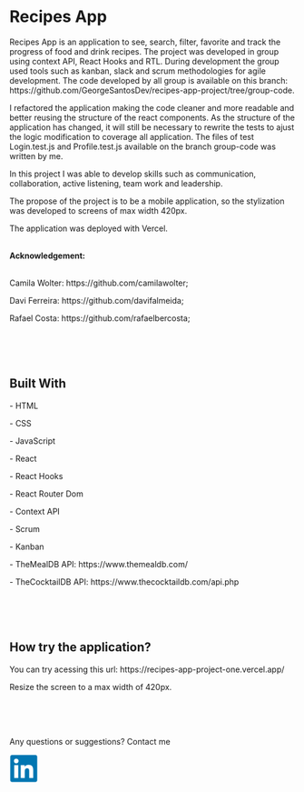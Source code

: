 <h1>Recipes App</h1>

<p>
    Recipes App is an application to see, search, filter, favorite and track the progress of food and drink recipes. The project was developed
    in group using context API, React Hooks and RTL. During development the group used tools such as kanban, slack and scrum methodologies for agile 
    development. The code developed by all group is available on this branch: https://github.com/GeorgeSantosDev/recipes-app-project/tree/group-code. 
</p>

<p>
    I refactored the application making the code cleaner and more readable and better reusing the structure of the react components. As the structure of 
    the application has changed, it will still be necessary to rewrite the tests to ajust the logic modification to coverage all application.  The files 
    of test Login.test.js and Profile.test.js available on the branch group-code was written by me.
</p>

<p>
    In this project I was able to develop skills such as communication, collaboration, active listening, team work and leadership. 
</p>

<p>
    The propose of the project is to be a mobile application, so the stylization was developed to screens of max width 420px.   
</p>
    
<p>
   The application was deployed with Vercel.
</p>
<br />
<strong>Acknowledgement: </strong>
<br /><br />
<p> Camila Wolter: https://github.com/camilawolter; </p>
<p> Davi Ferreira: https://github.com/davifalmeida; </p>
<p> Rafael Costa: https://github.com/rafaelbercosta; </p>

<br />
<br />
<br /> 

<h2>
 Built With
</h2>

<p> - HTML </p>
<p> - CSS </p>
<p> - JavaScript </p>
<p> - React </p>
<p> - React Hooks </p>
<p> - React Router Dom </p>
<p> - Context API </p>
<p> - Scrum </p>
<p> - Kanban </p>
<p> - TheMealDB API: https://www.themealdb.com/ </p>
<p> - TheCocktailDB API: https://www.thecocktaildb.com/api.php </p>

<br />
<br />
<br /> 

<h2>
  How try the application?
</h2>

<p> You can try acessing this url: https://recipes-app-project-one.vercel.app/</p>
<p>
  Resize the screen to a max width of 420px.
</p>

<br />
<br />
<br /> 

<p> Any questions or suggestions? Contact me </p>

<a href="https://www.linkedin.com/in/george-santos-dev" rel="nofollow">
  <img
    height="50px"
    width="50px"
    src="https://raw.githubusercontent.com/devicons/devicon/1119b9f84c0290e0f0b38982099a2bd027a48bf1/icons/linkedin/linkedin-original.svg"
    alt="LinkedIn"
  />   
</a>
